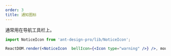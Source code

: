```yaml
---
order: 3
title: 通知图标
---
```


通常用在导航工具栏上。

````jsx
import NoticeIcon from 'ant-design-pro/lib/NoticeIcon';

ReactDOM.render(<NoticeIcon  bellIcon={<Icon type="warning" />} />, mountNode);
````